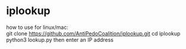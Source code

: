 # iplookup
how to use for linux/mac:
<br>
git clone https://github.com/AntiPedoCoalition/iplookup.git
cd iplookup
python3 lookup.py
then enter an IP address

